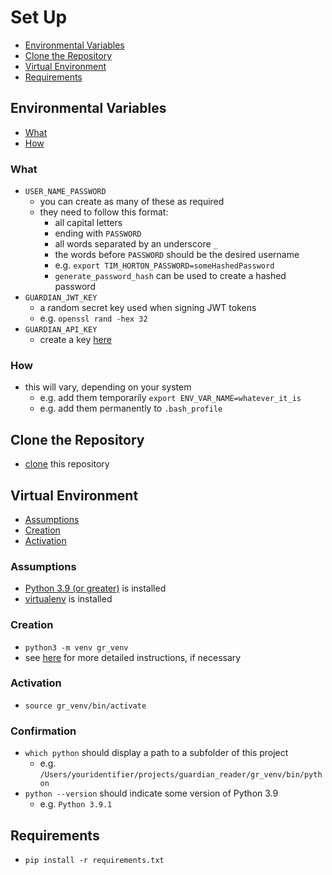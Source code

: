 # Set Up

- [Environmental Variables](#environmental-variables)
- [Clone the Repository](#clone-the-repository)
- [Virtual Environment](#virtual-environment)
- [Requirements](#requirements)

## Environmental Variables

- [What](#what)
- [How](#how)

### What

- `USER_NAME_PASSWORD`
    - you can create as many of these as required
    - they need to follow this format:
        - all capital letters
        - ending with `PASSWORD`
        - all words separated by an underscore `_`
        - the words before `PASSWORD` should be the desired username
        - e.g. `export TIM_HORTON_PASSWORD=someHashedPassword`
        - `generate_password_hash` can be used to create a hashed password
- `GUARDIAN_JWT_KEY`
    - a random secret key used when signing JWT tokens
    - e.g. `openssl rand -hex 32`
- `GUARDIAN_API_KEY`
    - create a key [here](https://open-platform.theguardian.com/access/)

### How

- this will vary, depending on your system
    - e.g. add them temporarily `export ENV_VAR_NAME=whatever_it_is`
    - e.g. add them permanently to `.bash_profile`

## Clone the Repository

- [clone](https://git-scm.com/docs/git-clone) this repository

## Virtual Environment

- [Assumptions](#assumptions)
- [Creation](#creation)
- [Activation](#activation)

### Assumptions

- [Python 3.9 (or greater)](https://www.python.org/) is installed
- [virtualenv](https://pypi.org/project/virtualenv/) is installed

### Creation

- `python3 -m venv gr_venv`
- see [here](https://docs.python.org/3/library/venv.html) for more detailed instructions, if necessary

### Activation

- `source gr_venv/bin/activate`

### Confirmation

- `which python` should display a path to a subfolder of this project
    - e.g. `/Users/youridentifier/projects/guardian_reader/gr_venv/bin/python`
- `python --version` should indicate some version of Python 3.9
    - e.g. `Python 3.9.1`

## Requirements

- `pip install -r requirements.txt`
